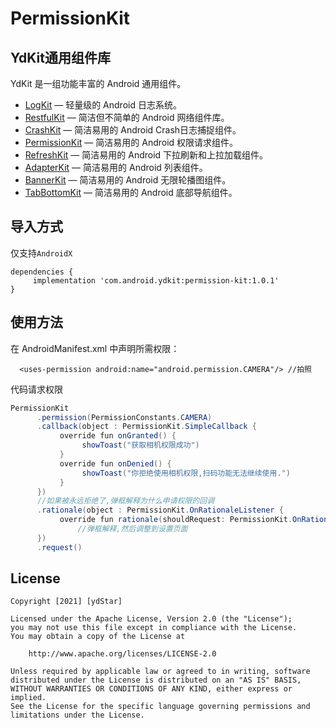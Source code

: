 # PermissionKit

## YdKit通用组件库
YdKit 是一组功能丰富的 Android 通用组件。

* [LogKit](https://github.com/ydstar/LogKit) — 轻量级的 Android 日志系统。
* [RestfulKit](https://github.com/ydstar/RestfulKit) — 简洁但不简单的 Android 网络组件库。
* [CrashKit](https://github.com/ydstar/CrashKit) — 简洁易用的 Android Crash日志捕捉组件。
* [PermissionKit](https://github.com/ydstar/PermissionKit) — 简洁易用的 Android 权限请求组件。
* [RefreshKit](https://github.com/ydstar/RefreshKit) — 简洁易用的 Android 下拉刷新和上拉加载组件。
* [AdapterKit](https://github.com/ydstar/AdapterKit) — 简洁易用的 Android 列表组件。
* [BannerKit](https://github.com/ydstar/BannerKit) — 简洁易用的 Android 无限轮播图组件。
* [TabBottomKit](https://github.com/ydstar/TabBottomKit) — 简洁易用的 Android 底部导航组件。

## 导入方式

仅支持`AndroidX`
```
dependencies {
     implementation 'com.android.ydkit:permission-kit:1.0.1'
}
```

## 使用方法
在 AndroidManifest.xml 中声明所需权限：
```
  <uses-permission android:name="android.permission.CAMERA"/> //拍照
```
代码请求权限
```java
PermissionKit
      .permission(PermissionConstants.CAMERA)
      .callback(object : PermissionKit.SimpleCallback {
           override fun onGranted() {
                showToast("获取相机权限成功")
           }
           override fun onDenied() {
                showToast("你拒绝使用相机权限,扫码功能无法继续使用.")
           }
      })
      //如果被永远拒绝了,弹框解释为什么申请权限的回调
      .rationale(object : PermissionKit.OnRationaleListener {
           override fun rationale(shouldRequest: PermissionKit.OnRationaleListener.ShouldRequest?) {
               //弹框解释,然后调整到设置页面
      })
      .request()
```

## License
```text
Copyright [2021] [ydStar]

Licensed under the Apache License, Version 2.0 (the "License");
you may not use this file except in compliance with the License.
You may obtain a copy of the License at

    http://www.apache.org/licenses/LICENSE-2.0

Unless required by applicable law or agreed to in writing, software
distributed under the License is distributed on an "AS IS" BASIS,
WITHOUT WARRANTIES OR CONDITIONS OF ANY KIND, either express or implied.
See the License for the specific language governing permissions and
limitations under the License.
```
